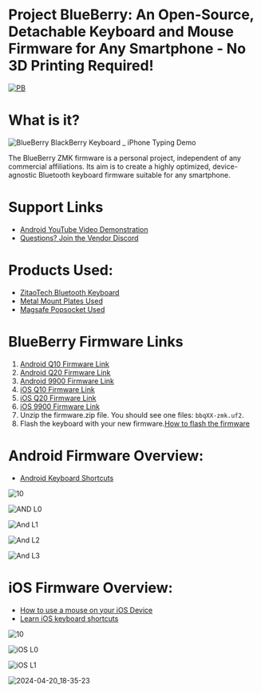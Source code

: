 # Project BlueBerry: An Open-Source, Detachable Keyboard and Mouse Firmware for Any Smartphone - No 3D Printing Required!

[![PB](https://github.com/Drexel-Macintosh/BlueBerry_Q10/assets/88599898/5ad6ee8d-2283-4bd6-a32e-93378a7d4610)](https://www.youtube.com/watch?v=bnA4d6uEKS0)

# What is it?

![BlueBerry BlackBerry Keyboard _ iPhone Typing Demo](https://github.com/Drexel-Macintosh/BlueBerry_Q10/assets/88599898/c5f307bc-4441-454f-bf24-0455b30eec78)

The BlueBerry ZMK firmware is a personal project, independent of any commercial affiliations. Its aim is to create a highly optimized, device-agnostic Bluetooth keyboard firmware suitable for any smartphone.

# Support Links
- [Android YouTube Video Demonstration](https://www.youtube.com/watch?v=bnA4d6uEKS0)
- [Questions? Join the Vendor Discord](https://discord.gg/Vf3DPam5e6/)

# Products Used:
- [ZitaoTech Bluetooth Keyboard](https://www.tindie.com/stores/zitaotech/)
- [Metal Mount Plates Used](https://www.amazon.com/dp/B00O2HYV7K?psc=1&ref=ppx_yo2ov_dt_b_product_details )
- [Magsafe Popsocket Used](https://a.co/d/3kA9kbC)

# BlueBerry Firmware Links
1. [Android Q10 Firmware Link](https://github.com/Drexel-Macintosh/BlueBerry_Q10/actions/runs/9019868669/artifacts/1488249337)
2. [Android Q20 Firmware Link](https://github.com/Drexel-Macintosh/BlueBerry_Q20/actions/runs/9019822666/artifacts/1488237333)
3. [Android 9900 Firmware Link](https://github.com/Drexel-Macintosh/BlueBerry_9900/actions/runs/9019991534/artifacts/1488290317) 
4. [iOS Q10 Firmware Link](https://github.com/Drexel-Macintosh/BlueBerry_Q10/actions/runs/8954097735/artifacts/1473599447)
5. [iOS Q20 Firmware Link](https://github.com/Drexel-Macintosh/BlueBerry_Q20/actions/runs/8958206387/artifacts/1474314987)
6. [iOS 9900 Firmware Link](https://github.com/Drexel-Macintosh/BlueBerry_9900/actions/runs/8999289456/artifacts/1483449046)
7. Unzip the firmware.zip file. You should see one files: `bbqXX-zmk.uf2`.
8. Flash the keyboard with your new firmware.[How to flash the firmware](https://github.com/ZitaoTech/BB9900-USB_BLE_Keyboard?tab=readme-ov-file#-how-to-update-the-firmware---)

# Android Firmware Overview:

- [Android Keyboard Shortcuts](https://www.androidpolice.com/android-14-physical-keyboard-shortcuts-list/)

![10](https://github.com/Drexel-Macintosh/BlueBerry_Q10/assets/88599898/3cb2f34a-dedf-4d3e-8792-6abb80fc73c8)

![AND L0](https://github.com/Drexel-Macintosh/BlueBerry_Q20/assets/88599898/93cf7d41-a725-48bc-8d67-b89418a2341f)

![And L1](https://github.com/Drexel-Macintosh/BlueBerry_Q20/assets/88599898/8536bd06-2883-4204-92b1-fac00291cba0)

![And L2](https://github.com/Drexel-Macintosh/BlueBerry_Q20/assets/88599898/89915b4e-a331-4bd3-8442-31326d411a05)

![And L3](https://github.com/Drexel-Macintosh/BlueBerry_Q20/assets/88599898/1724ece8-8e44-473d-b745-d6d5612e5944)

# iOS Firmware Overview:

- [How to use a mouse on your iOS Device](https://support.apple.com/en-us/111775)
- [Learn iOS keyboard shortcuts](https://support.apple.com/en-us/102393)

![10](https://github.com/Drexel-Macintosh/BlueBerry_Q10/assets/88599898/3cb2f34a-dedf-4d3e-8792-6abb80fc73c8)

![iOS L0](https://github.com/Drexel-Macintosh/BlueBerry_Q10/assets/88599898/d9bc5d61-c896-4f48-a3d9-c43c6e8bb20b)

![iOS L1](https://github.com/Drexel-Macintosh/BlueBerry_Q10/assets/88599898/28a79331-b436-441e-8bd4-3ce69aabd036)

![2024-04-20_18-35-23](https://github.com/Drexel-Macintosh/BlueBerry_Q10/assets/88599898/70d6b2aa-5741-49b2-ac5e-207c464174ff)
